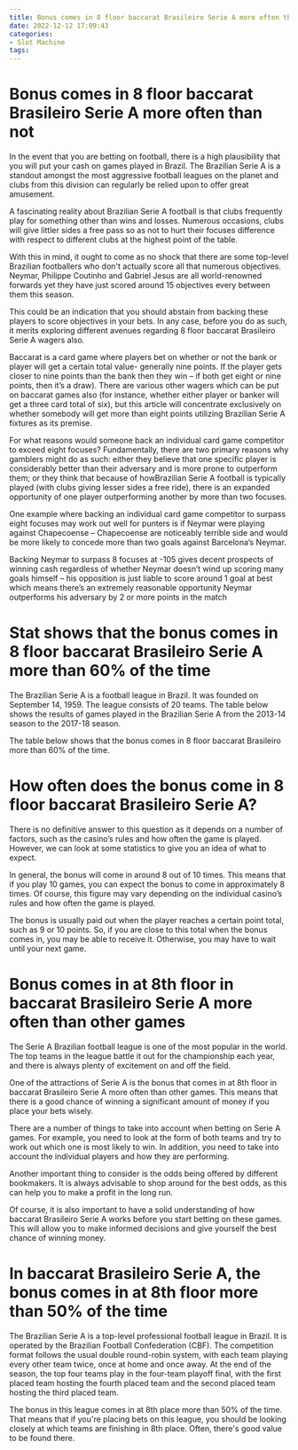 ```yaml
---
title: Bonus comes in 8 floor baccarat Brasileiro Serie A more often than not 
date: 2022-12-12 17:09:43
categories:
- Slot Machine
tags:
---
```



#  Bonus comes in 8 floor baccarat Brasileiro Serie A more often than not 

In the event that you are betting on football, there is a high plausibility that you will put your cash on games played in Brazil. The Brazilian Serie A is a standout amongst the most aggressive football leagues on the planet and clubs from this division can regularly be relied upon to offer great amusement. 

A fascinating reality about Brazilian Serie A football is that clubs frequently play for something other than wins and losses. Numerous occasions, clubs will give littler sides a free pass so as not to hurt their focuses difference with respect to different clubs at the highest point of the table. 

With this in mind, it ought to come as no shock that there are some top-level Brazilian footballers who don't actually score all that numerous objectives. Neymar, Philippe Coutinho and Gabriel Jesus are all world-renowned forwards yet they have just scored around 15 objectives every between them this season. 

This could be an indication that you should abstain from backing these players to score objectives in your bets. In any case, before you do as such, it merits exploring different avenues regarding 8 floor baccarat Brasileiro Serie A wagers also. 

Baccarat is a card game where players bet on whether or not the bank or player will get a certain total value- generally nine points. If the player gets closer to nine points than the bank then they win – if both get eight or nine points, then it’s a draw). There are various other wagers which can be put on baccarat games also (for instance, whether either player or banker will get a three card total of six), but this article will concentrate exclusively on whether somebody will get more than eight points utilizing Brazilian Serie A fixtures as its premise. 

For what reasons would someone back an individual card game competitor to exceed eight focuses? Fundamentally, there are two primary reasons why gamblers might do as such: either they believe that one specific player is considerably better than their adversary and is more prone to outperform them; or they think that because of howBrazilian Serie A football is typically played (with clubs giving lesser sides a free ride), there is an expanded opportunity of one player outperforming another by more than two focuses. 

One example where backing an individual card game competitor to surpass eight focuses may work out well for punters is if Neymar were playing against Chapecoense – Chapecoense are noticeably terrible side and would be more likely to concede more than two goals against Barcelona’s Neymar. 

Backing Neymar to surpass 8 focuses at -105 gives decent prospects of winning cash regardless of whether Neymar doesn’t wind up scoring many goals himself – his opposition is just liable to score around 1 goal at best which means there’s an extremely reasonable opportunity Neymar outperforms his adversary by 2 or more points in the match

#  Stat shows that the bonus comes in 8 floor baccarat Brasileiro Serie A more than 60% of the time 

The Brazilian Serie A is a football league in Brazil. It was founded on September 14, 1959. The league consists of 20 teams.
The table below shows the results of games played in the Brazilian Serie A from the 2013-14 season to the 2017-18 season.

The table below shows that the bonus comes in 8 floor baccarat Brasileiro more than 60% of the time. 

   



#  How often does the bonus come in 8 floor baccarat Brasileiro Serie A? 

There is no definitive answer to this question as it depends on a number of factors, such as the casino’s rules and how often the game is played. However, we can look at some statistics to give you an idea of what to expect.

In general, the bonus will come in around 8 out of 10 times. This means that if you play 10 games, you can expect the bonus to come in approximately 8 times. Of course, this figure may vary depending on the individual casino’s rules and how often the game is played.

The bonus is usually paid out when the player reaches a certain point total, such as 9 or 10 points. So, if you are close to this total when the bonus comes in, you may be able to receive it. Otherwise, you may have to wait until your next game.

#  Bonus comes in at 8th floor in baccarat Brasileiro Serie A more often than other games 

The Serie A Brazilian football league is one of the most popular in the world. The top teams in the league battle it out for the championship each year, and there is always plenty of excitement on and off the field.

One of the attractions of Serie A is the bonus that comes in at 8th floor in baccarat Brasileiro Serie A more often than other games. This means that there is a good chance of winning a significant amount of money if you place your bets wisely.

There are a number of things to take into account when betting on Serie A games. For example, you need to look at the form of both teams and try to work out which one is most likely to win. In addition, you need to take into account the individual players and how they are performing.

Another important thing to consider is the odds being offered by different bookmakers. It is always advisable to shop around for the best odds, as this can help you to make a profit in the long run.

Of course, it is also important to have a solid understanding of how baccarat Brasileiro Serie A works before you start betting on these games. This will allow you to make informed decisions and give yourself the best chance of winning money.

#  In baccarat Brasileiro Serie A, the bonus comes in at 8th floor more than 50% of the time

The Brazilian Serie A is a top-level professional football league in Brazil. It is operated by the Brazilian Football Confederation (CBF). The competition format follows the usual double round-robin system, with each team playing every other team twice, once at home and once away. At the end of the season, the top four teams play in the four-team playoff final, with the first placed team hosting the fourth placed team and the second placed team hosting the third placed team. 

The bonus in this league comes in at 8th place more than 50% of the time. That means that if you're placing bets on this league, you should be looking closely at which teams are finishing in 8th place. Often, there's good value to be found there.